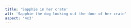 ```yaml
---
title: 'Sapphie in her crate'
alt: 'Sapphie the dog looking out the door of her crate'
aspect: '4x3'
---
```

